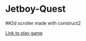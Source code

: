 # Jetboy-Quest

##2d scroller made with construct2 

[Link to play game](https://www.scirra.com/arcade/action-games/jetboy-quest-14529
 "Scirra Arcade")
